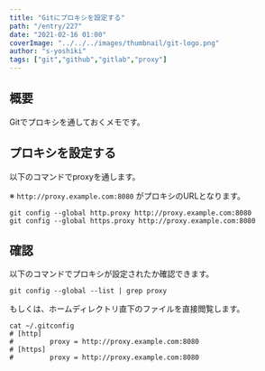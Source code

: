 ```yaml
---
title: "Gitにプロキシを設定する"
path: "/entry/227"
date: "2021-02-16 01:00"
coverImage: "../../../images/thumbnail/git-logo.png"
author: "s-yoshiki"
tags: ["git","github","gitlab","proxy"]
---
```


## 概要

Gitでプロキシを通しておくメモです。

## プロキシを設定する

以下のコマンドでproxyを通します。

※ `http://proxy.example.com:8080` がプロキシのURLとなります。

```shell
git config --global http.proxy http://proxy.example.com:8080
git config --global https.proxy http://proxy.example.com:8080
```

## 確認

以下のコマンドでプロキシが設定されたか確認できます。

```shell
git config --global --list | grep proxy
```

もしくは、ホームディレクトリ直下のファイルを直接閲覧します。

```shell
cat ~/.gitconfig
# [http]
#         proxy = http://proxy.example.com:8080
# [https]
#         proxy = http://proxy.example.com:8080
```
